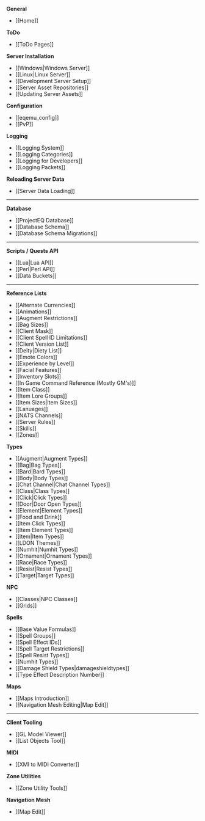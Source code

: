 **General**
* [[Home]]

**ToDo**
* [[ToDo Pages]]

**Server Installation**
* [[Windows|Windows Server]]
* [[Linux|Linux Server]]
* [[Development Server Setup]]
* [[Server Asset Repositories]]
* [[Updating Server Assets]]

**Configuration**
* [[eqemu_config]]
* [[PvP]]

**Logging**
* [[Logging System]]
* [[Logging Categories]]
* [[Logging for Developers]]
* [[Logging Packets]]

**Reloading Server Data**
* [[Server Data Loading]]

---

**Database**
* [[ProjectEQ Database]]
* [[Database Schema]]
* [[Database Schema Migrations]]
---
**Scripts / Quests API**
* [[Lua|Lua API]]
* [[Perl|Perl API]]
* [[Data Buckets]]

---
**Reference Lists**
* [[Alternate Currencies]]
* [[Animations]]
* [[Augment Restrictions]]
* [[Bag Sizes]]
* [[Client Mask]]
* [[Client Spell ID Limitations]]
* [[Client Version List]]
* [[Deity|Diety List]]
* [[Emote Colors]]
* [[Experience by Level]]
* [[Facial Features]]
* [[Inventory Slots]]
* [[In Game Command Reference (Mostly GM's)]]
* [[Item Class]]
* [[Item Lore Groups]]
* [[Item Sizes|Item Sizes]]
* [[Lanuages]]
* [[NATS Channels]]
* [[Server Rules]]
* [[Skills]]
* [[Zones]]

**Types**
* [[Augment|Augment Types]]
* [[Bag|Bag Types]]
* [[Bard|Bard Types]]
* [[Body|Body Types]]
* [[Chat Channel|Chat Channel Types]]
* [[Class|Class Types]]
* [[Click|Click Types]]
* [[Door|Door Open Types]]
* [[Element|Element Types]]
* [[Food and Drink]]
* [[Item Click Types]]
* [[Item Element Types]]
* [[Item|Item Types]]
* [[LDON Themes]]
* [[Numhit|Numhit Types]]
* [[Ornament|Ornament Types]]
* [[Race|Race Types]]
* [[Resist|Resist Types]]
* [[Target|Target Types]]

**NPC**
* [[Classes|NPC Classes]]
* [[Grids]]

**Spells**
* [[Base Value Formulas]]
* [[Spell Groups]]
* [[Spell Effect IDs]]
* [[Spell Target Restrictions]]
* [[Spell Resist Types]]
* [[Numhit Types]]
* [[Damage Shield Types|damageshieldtypes]]
* [[Type Effect Description Number]]

**Maps**
* [[Maps Introduction]]
* [[Navigation Mesh Editing|Map Edit]]

---

**Client Tooling**
* [[GL Model Viewer]]
* [[List Objects Tool]]

**MIDI**
* [[XMI to MIDI Converter]]

**Zone Utilities**
* [[Zone Utility Tools]]

**Navigation Mesh**
* [[Map Edit]]